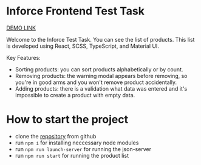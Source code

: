 # Inforce Frontend Test Task

[DEMO LINK](https://maksym-bobryk.github.io/Inforce-Frontend-Test-Task/)

Welcome to the Inforce Test Task. You can see the list of products. This list is developed using React, SCSS, TypeScript, and Material UI.

Key Features:
- Sorting products: you can sort products alphabetically or by count.
- Removing products: the warning modal appears before removing, so you're in good arms and you won't remove product accidentally.
- Adding products: there is a validation what data was entered and it's impossible to create a product with empty data.

# How to start the project
- clone the [repository](https://github.com/maksym-bobryk/Inforce-Frontend-Test-Task) from github
- run `npm i` for installing neccessary node modules
- run `npm run launch-server` for running the json-server
- run `npm run start` for running the product list